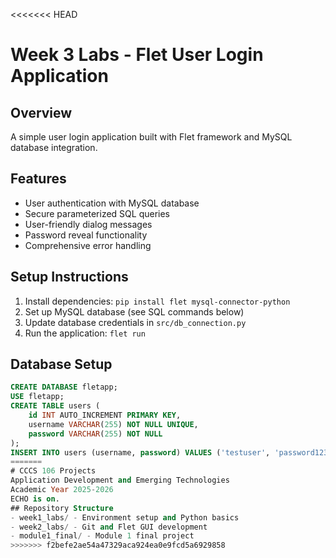 <<<<<<< HEAD
# Week 3 Labs - Flet User Login Application

## Overview
A simple user login application built with Flet framework and MySQL database integration.

## Features
- User authentication with MySQL database
- Secure parameterized SQL queries
- User-friendly dialog messages
- Password reveal functionality
- Comprehensive error handling

## Setup Instructions
1. Install dependencies: `pip install flet mysql-connector-python`
2. Set up MySQL database (see SQL commands below)
3. Update database credentials in `src/db_connection.py`
4. Run the application: `flet run`

## Database Setup
```sql
CREATE DATABASE fletapp;
USE fletapp;
CREATE TABLE users (
    id INT AUTO_INCREMENT PRIMARY KEY,
    username VARCHAR(255) NOT NULL UNIQUE,
    password VARCHAR(255) NOT NULL
);
INSERT INTO users (username, password) VALUES ('testuser', 'password123');
=======
# CCCS 106 Projects 
Application Development and Emerging Technologies 
Academic Year 2025-2026 
ECHO is on.
## Repository Structure 
- week1_labs/ - Environment setup and Python basics 
- week2_labs/ - Git and Flet GUI development 
- module1_final/ - Module 1 final project 
>>>>>>> f2befe2ae54a47329aca924ea0e9fcd5a6929858
